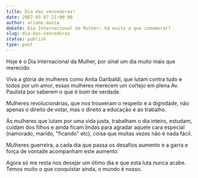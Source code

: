 ```yaml
---
title: Dia das vencedoras!
date: 2007-03-07 21:00:00
author: ariane.mazza
debate: Dia Internacional da Mulher: há muito o que comemorar?
slug: dia-das-vencedoras
status: publish 
type: post
---
```


Hoje é o Dia Internacional da Mulher, por sinal um dia muito mais que merecido.  
  
Viva a glória de mulheres como Anita Garibaldi, que lutam contra tudo e todos por um amor, essas mulheres merecem um cortejo em plena Av. Paulista por saberem o que é bom de verdade.  
  
Mulheres revolucionárias, que nos trouxeram o respeito e a dignidade, não apenas o direito de votar, mas o direito a educação e ao trabalho.  
  
Às mulheres que lutam por uma vida justa, trabalham o dia inteiro, estudam, cuidam dos filhos e ainda ficam lindas para agradar aquele cara especial (namorado, marido, "ficando" etc), coisa que muitas vezes não é nada fácil.  
  
Mulheres guerreira, a cada dia que passa os desafios aumento e a garra e força de vontade acompanham este aumento.  
  
Agora só me resta nos desejar um ótimo dia e que esta luta nunca acabe. Temos muito o que conquistar ainda, o mundo é nosso.  

